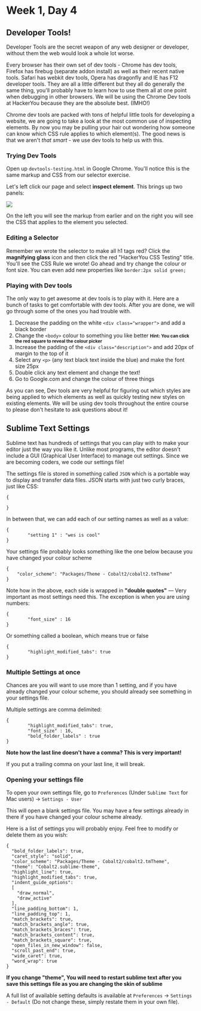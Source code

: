 # Week 1, Day 4

## Developer Tools!
Developer Tools are the secret weapon of any web designer or developer, without them the web would look a whole lot worse. 

Every browser has their own set of dev tools - Chrome has dev tools, Firefox has firebug (separate addon install) as well as their recent native tools. Safari has webkit dev tools, Opera has dragonfly and IE has F12 developer tools. They are all a little different but they all do generally the same thing, you'll probably have to learn how to use them all at one point when debugging in other browsers. We will be using the Chrome Dev tools at HackerYou because they are the absolute best. (IMHO!)

Chrome dev tools are packed with tons of helpful little tools for developing a website, we are going to take a look at the most common use of inspecting elements. By now you may be pulling your hair out wondering how someone can know which CSS rule applies to which element(s). The good news is that we aren't _that smart_ - we use dev tools to help us with this.

### Trying Dev Tools
Open up `devtools-testing.html` in Google Chrome. You'll notice this is the same markup and CSS from our selector exercise.

Let's left click our page and select **inspect element**. This brings up two panels:

![](http://wes.io/JOER/Screen%20Shot%202012-09-11%20at%201.37.32%20PM.png)

On the left you will see the markup from earlier and on the right you will see the CSS that applies to the element you selected.

### Editing a Selector
Remember we wrote the selector to make all h1 tags red? Click the **magnifying glass** icon and then click the red "HackerYou CSS Testing" title. You'll see the CSS Rule we wrote! Go ahead and try change the colour or font size. You can even add new properties like `border:2px solid green;`

### Playing with Dev tools
The only way to get awesome at dev tools is to play with it. Here are a bunch of tasks to get comfortable with dev tools. After you are done, we will go through some of the ones you had trouble with.

1. Decrease the padding on the white `<div class="wrapper">` and add a black border
2. Change the `<body>` colour to something you like better <small>**Hint: You can click the red square to reveal the colour picker**</small>
3. Increase the padding of the `<div class="description">` and add 20px of margin to the top of it
3. Select any `<p>` (any text black text inside the blue) and make the font size 25px
4. Double click any text element and change the text!
5. Go to Google.com and change the colour of three things

As you can see, Dev tools are very helpful for figuring out which styles are being applied to which elements as well as quickly testing new styles on existing elements. We will be using dev tools throughout the entire course to please don't hesitate to ask questions about it!

## Sublime Text Settings
Sublime text has hundreds of settings that you can play with to make your editor just the way you like it. Unlike most programs, the editor doesn't include a GUI (Graphical User Interface) to manage out settings. Since we are becoming coders, we code our settings file!

The settings file is stored in something called `JSON` which is a portable way to display and transfer data files.  JSON starts with just two curly braces, just like CSS:

	{

	}

In between that, we can add each of our setting names as well as a value:

	{
			"setting 1" : "wes is cool"
	}

Your settings file probably looks something like the one below because you have changed your colour scheme

	{
		"color_scheme": "Packages/Theme - Cobalt2/cobalt2.tmTheme"
	}

Note how in the above, each side is wrapped in **"double quotes"** — Very important as most settings need this. The exception is when you are using numbers:

	{
			"font_size" : 16
	}

Or something called a boolean, which means true or false

	{
			"highlight_modified_tabs": true
	}

### Multiple Settings at once

Chances are you will want to use more than 1 setting, and if you have already changed your colour scheme, you should already see something in your settings file.

Multiple settings are comma delimited:

	{
			"highlight_modified_tabs": true,
			"font_size" : 16,
			"bold_folder_labels" : true
	}

**Note how the last line doesn't have a comma? This is very important!**

If you put a trailing comma on your last line, it will break. 

### Opening your settings file
To open your own settings file, go to  `Preferences` (Under `Sublime Text` for Mac users) → `Settings - User`

This will open a blank settings file. You may have a few settings already in there if you have changed your colour scheme already.

Here is a list of settings you will probably enjoy. Feel free to modify or delete them as you wish:

	{
	  "bold_folder_labels": true,
	  "caret_style": "solid",
	  "color_scheme": "Packages/Theme - Cobalt2/cobalt2.tmTheme",
	  "theme": "Cobalt2.sublime-theme",
	  "highlight_line": true,
	  "highlight_modified_tabs": true,
	  "indent_guide_options":
	  [
	    "draw_normal",
	    "draw_active"
	  ],
	  "line_padding_bottom": 1,
	  "line_padding_top": 1,
	  "match_brackets": true,
	  "match_brackets_angle": true,
	  "match_brackets_braces": true,
	  "match_brackets_content": true,
	  "match_brackets_square": true,
	  "open_files_in_new_window": false,
	  "scroll_past_end": true,
	  "wide_caret": true,
	  "word_wrap": true
	}

**If you change "theme", You will need to restart sublime text after you save this settings file as you are changing the skin of sublime**

A full list of available setting defaults is available at `Preferences` → `Settings - Default` (Do not change these, simply restate them in your own file).


